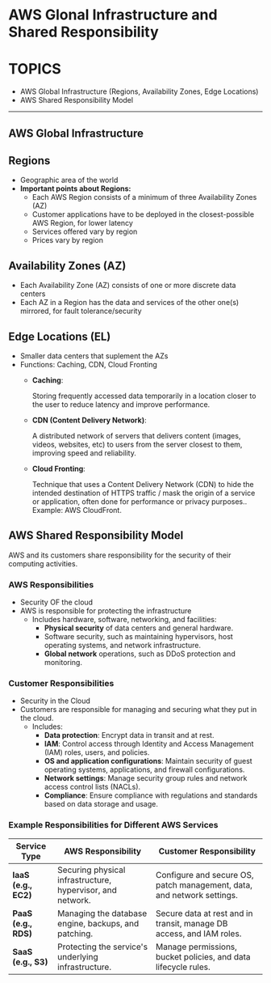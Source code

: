# AWS Glonal Infrastructure and Shared Responsibility

# TOPICS

- AWS Global Infrastructure (Regions, Availability Zones, Edge Locations)
- AWS Shared Responsibility Model

---

## AWS Global Infrastructure

## **Regions**

- Geographic area of the world
- **Important points about Regions:**
    - Each AWS Region consists of a minimum of three Availability Zones (AZ)
    - Customer applications have to be deployed in the closest-possible AWS Region, for lower latency
    - Services offered vary by region
    - Prices vary by region
    

## **Availability Zones (AZ)**

- Each Availability Zone (AZ) consists of one or more discrete data centers
- Each AZ in a Region has the data and services of the other one(s) mirrored, for fault tolerance/security

## **Edge Locations (EL)**

- Smaller data centers that suplement the AZs
- Functions: Caching, CDN, Cloud Fronting
    - **Caching**:
        
        Storing frequently accessed data temporarily in a location closer to the user to reduce latency and improve performance.
        
    - **CDN (Content Delivery Network)**:
        
        A distributed network of servers that delivers content (images, videos, websites, etc) to users from the server closest to them, improving speed and reliability.
        
    - **Cloud Fronting**:
        
        Technique that uses a Content Delivery Network (CDN) to hide the intended destination of HTTPS traffic / mask the origin of a service or application, often done for performance or privacy purposes.. Example: AWS CloudFront.
        

## AWS Shared Responsibility Model

AWS and its customers share responsibility for the security of their computing activities.

### **AWS Responsibilities**

- Security OF the cloud
- AWS is responsible for protecting the infrastructure
    - Includes hardware, software, networking, and facilities:
        - **Physical security** of data centers and general hardware.
        - Software security, such as maintaining hypervisors, host operating systems, and network infrastructure.
        - **Global network** operations, such as DDoS protection and monitoring.

### **Customer Responsibilities**

- Security in the Cloud
- Customers are responsible for managing and securing what they put in the cloud.
    - Includes:
        - **Data protection**: Encrypt data in transit and at rest.
        - **IAM**: Control access through Identity and Access Management (IAM) roles, users, and policies.
        - **OS and application configurations**: Maintain security of guest operating systems, applications, and firewall configurations.
        - **Network settings**: Manage security group rules and network access control lists (NACLs).
        - **Compliance**: Ensure compliance with regulations and standards based on data storage and usage.

### **Example Responsibilities for Different AWS Services**

| **Service Type** | **AWS Responsibility** | **Customer Responsibility** |
| --- | --- | --- |
| **IaaS (e.g., EC2)** | Securing physical infrastructure, hypervisor, and network. | Configure and secure OS, patch management, data, and network settings. |
| **PaaS (e.g., RDS)** | Managing the database engine, backups, and patching. | Secure data at rest and in transit, manage DB access, and IAM roles. |
| **SaaS (e.g., S3)** | Protecting the service's underlying infrastructure. | Manage permissions, bucket policies, and data lifecycle rules. |